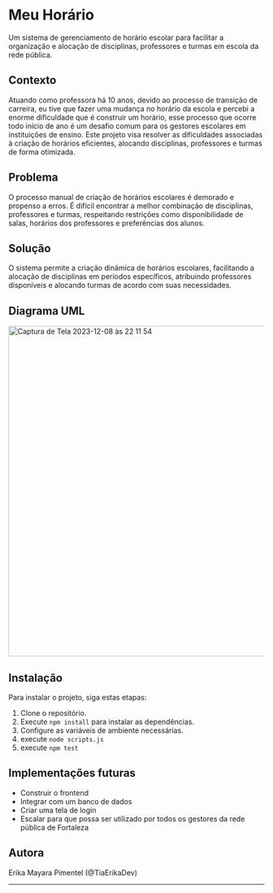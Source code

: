 
# Meu Horário

Um sistema de gerenciamento de horário escolar para facilitar a organização e alocação de disciplinas, professores e turmas em escola da rede pública.

## Contexto

Atuando como professora há 10 anos, devido ao processo de transição de carreira, eu tive que fazer uma mudança no horário da escola e percebi a enorme dificuldade que é construir um horário, esse processo que ocorre todo início de ano é um desafio comum para os gestores escolares em instituições de ensino. Este projeto visa resolver as dificuldades associadas à criação de horários eficientes, alocando disciplinas, professores e turmas de forma otimizada.

## Problema

O processo manual de criação de horários escolares é demorado e propenso a erros. É difícil encontrar a melhor combinação de disciplinas, professores e turmas, respeitando restrições como disponibilidade de salas, horários dos professores e preferências dos alunos.

## Solução

O sistema permite a criação dinâmica de horários escolares, facilitando a alocação de disciplinas em períodos específicos, atribuindo professores disponíveis e alocando turmas de acordo com suas necessidades.
## Diagrama UML
<img width="650" alt="Captura de Tela 2023-12-08 às 22 11 54" src="https://github.com/TiaErikaDev/on28-ijs-projetofinal/assets/103070308/45cee86d-bb89-4681-ad51-849a23256277">

## Instalação

Para instalar o projeto, siga estas etapas:

1. Clone o repositório.
2. Execute `npm install` para instalar as dependências.
3. Configure as variáveis de ambiente necessárias.
4. execute `node scripts.js`
5. execute `npm test`

## Implementações futuras
- Construir o frontend
- Integrar com um banco de dados
- Criar uma tela de login
- Escalar para que possa ser utilizado por todos os gestores da rede pública de Fortaleza

## Autora
Erika Mayara Pimentel (@TiaErikaDev)
****
